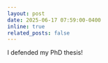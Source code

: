```yaml
---
layout: post
date: 2025-06-17 07:59:00-0400
inline: true
related_posts: false
---
```


I defended my PhD thesis!

